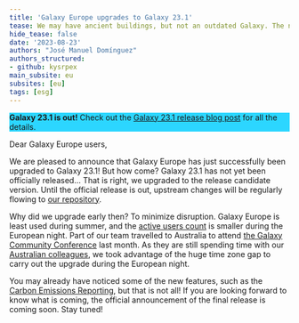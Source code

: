 ```yaml
---
title: 'Galaxy Europe upgrades to Galaxy 23.1'
tease: We may have ancient buildings, but not an outdated Galaxy. The newest Galaxy release is now up and running.
hide_tease: false
date: '2023-08-23'
authors: "José Manuel Domínguez"
authors_structured:
- github: kysrpex
main_subsite: eu
subsites: [eu]
tags: [esg]
---
```


<div class="alert" style="background: #2cd6ff;">

**Galaxy 23.1 is out!** Check out the
[Galaxy 23.1 release blog post](https://galaxyproject.org/news/2023-10-05-galaxy23-1-release/)
for all the details.

</div>

Dear Galaxy Europe users,

We are pleased to announce that Galaxy Europe has just successfully been
upgraded to Galaxy 23.1! But how come? Galaxy 23.1 has not yet been officially
released... That is right, we upgraded to the release candidate version. Until
the official release is out, upstream changes will be regularly flowing to
[our repository](https://github.com/usegalaxy-eu/galaxy).

Why did we upgrade early then? To minimize disruption. Galaxy Europe is least
used during summer, and the
[active users count](https://stats.galaxyproject.eu/d/000000004/galaxy?orgId=1&refresh=10s&from=1698566736505&to=1698653136507&viewPanel=107)
is smaller during the European night. Part of our team travelled to Australia
to attend
[the Galaxy Community Conference](https://galaxyproject.org/events/gcc2023/)
last month. As they are still spending time with our
[Australian colleagues](https://site.usegalaxy.org.au/people/), we took
advantage of the huge time zone gap to carry out the upgrade during the
European night.

You may already have noticed some of the new features, such as the 
[Carbon Emissions Reporting](https://galaxyproject.org/news/2023-07-11-carbon-emissions-reporting/),
but that is not all! If you are looking forward to know what is coming, the 
official announcement of the final release is coming soon. Stay tuned!
